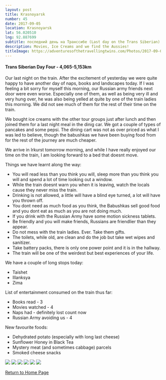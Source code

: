 ```yaml
---
layout: post
title: Krasnoyarsk
number: 45
date: 2017-09-05
location: Krasnoyarsk
lat: 56.020510
lng: 92.887699
subtitle: последний день на Транссибе (Last day on the Trans Siberian)
description: Movies, Ice Creams and we find the Aussies!
titleImage: https://adventuresofthetravellingtwins.com/Photos/2017-09-05-Krasnoyarsk/cover-min.jpg
---
```


<h4>Trans Siberian Day Four - 4,065-5,153km</h4>

Our last night on the train. After the excitement of yesterday we were quite happy to have another day of naps, books and landscapes today. If I was feeling a bit sorry for myself this morning, our Russian army friends next door were even worse. Especially one of them, as well as being very ill and very hung over, he was also being yelled at quite by one of the train ladies this morning. We did not see much of them for the rest of their time on the train. 

We bought ice creams with the other tour groups just after lunch and then joined them for a last night meal in the dinig car. We got a couple of types of pancakes and some pepsi. The dining cart was not as over priced as what I was led to believe, though the babushkas we have been buying food from for the rest of the journey are much cheaper.

We arrive in Irkurst tomorrow morning, and while I have really enjoyed our time on the train, I am looking forward to a bed that doesnt move. 

Things we have learnt along the way:
* You will read less than you think you will, sleep more than you think you will and spend a lot of time looking out a window.
* While the train doesnt warn you when it is leaving, watch the locals cause they never miss the train.
* Drinking is not allowed, a little will have a blind eye turned, a lot will have you thrown off.
* You dont need as much food as you think, the Babushkas sell good food and you dont eat as much as you are not doing much.
* If you drink with the Russian Army have some motion sickness tablets.
* Be friendly and you will make friends, Russians are friendlier than they appear. 
* Do not mess with the train ladies. Ever. Take them gifts.
* The toilets, while old, are clean and do the job but take wet wipes and sanitizer.
* Take battery packs, there is only one power point and it is in the hallway.
* The train will be one of the weirdest but best experiences of your life.

We have a couple of long stops today:
* Taishet
* Illanksya
* Zima

List of entertainment consumed on the train thus far:
* Books read - 3
* Movies watched - 4
* Naps had - definitely lost count now
* Russian Army avoiding us - 4 

New favourite foods:
* Dehydrated potato (especially with long last cheese)
* Sunflower Honey in Black Tea
* Mystery meat (and sometimes cabbage) parcels
* Smoked cheese snacks

<img src="https://adventuresofthetravellingtwins.com/Photos/2017-09-05-Krasnoyarsk/day12-min.jpg" class="image1">
<img src="https://adventuresofthetravellingtwins.com/Photos/2017-09-05-Krasnoyarsk/day13-min.jpg" class="image1">
<img src="https://adventuresofthetravellingtwins.com/Photos/2017-09-05-Krasnoyarsk/day14-min.jpg" class="image1">
<img src="https://adventuresofthetravellingtwins.com/Photos/2017-09-05-Krasnoyarsk/day15-min.jpg" class="image1">
<img src="https://adventuresofthetravellingtwins.com/Photos/2017-09-05-Krasnoyarsk/day16-min.jpg" class="image1">
<img src="https://adventuresofthetravellingtwins.com/Photos/2017-09-05-Krasnoyarsk/day11-min.jpg" class="image1">

<a href="https://adventuresofthetravellingtwins.com/">Return to Home Page</a>

